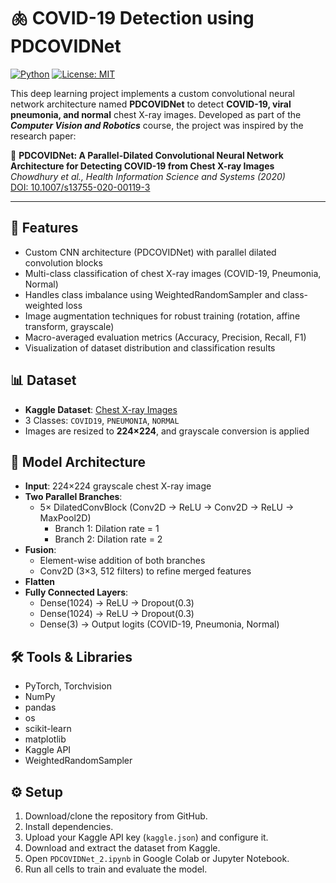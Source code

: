 # 🫁 COVID-19 Detection using PDCOVIDNet  
[![Python](https://img.shields.io/badge/python-3.8+-blue.svg)](https://www.python.org/)  [![License: MIT](https://img.shields.io/badge/License-MIT-yellow.svg)](https://opensource.org/licenses/MIT)

This deep learning project implements a custom convolutional neural network architecture named **PDCOVIDNet** to detect **COVID-19, viral pneumonia, and normal** chest X-ray images. Developed as part of the **_Computer Vision and Robotics_** course, the project was inspired by the research paper:

📄 **PDCOVIDNet: A Parallel-Dilated Convolutional Neural Network Architecture for Detecting COVID-19 from Chest X-ray Images**  
*Chowdhury et al., Health Information Science and Systems (2020)*  
[DOI: 10.1007/s13755-020-00119-3](https://doi.org/10.1007/s13755-020-00119-3)

---

## 🚀 Features
- Custom CNN architecture (PDCOVIDNet) with parallel dilated convolution blocks
- Multi-class classification of chest X-ray images (COVID-19, Pneumonia, Normal)
- Handles class imbalance using WeightedRandomSampler and class-weighted loss
- Image augmentation techniques for robust training (rotation, affine transform, grayscale)
- Macro-averaged evaluation metrics (Accuracy, Precision, Recall, F1)
- Visualization of dataset distribution and classification results

## 📊 Dataset
- **Kaggle Dataset**: [Chest X-ray Images](https://www.kaggle.com/datasets/alsaniipe/chest-x-ray-image)
- 3 Classes: `COVID19`, `PNEUMONIA`, `NORMAL`
- Images are resized to **224×224**, and grayscale conversion is applied

## 🧠 Model Architecture
- **Input**: 224×224 grayscale chest X-ray image
- **Two Parallel Branches**:
  - 5× DilatedConvBlock (Conv2D → ReLU → Conv2D → ReLU → MaxPool2D)
    - Branch 1: Dilation rate = 1
    - Branch 2: Dilation rate = 2
- **Fusion**:
  - Element-wise addition of both branches
  - Conv2D (3×3, 512 filters) to refine merged features
- **Flatten**
- **Fully Connected Layers**:
  - Dense(1024) → ReLU → Dropout(0.3)
  - Dense(1024) → ReLU → Dropout(0.3)
  - Dense(3) → Output logits (COVID-19, Pneumonia, Normal)

## 🛠️ Tools & Libraries
- PyTorch, Torchvision
- NumPy
- pandas
- os
- scikit-learn
- matplotlib
- Kaggle API
- WeightedRandomSampler

## ⚙️ Setup
1. Download/clone the repository from GitHub.
2. Install dependencies.
3. Upload your Kaggle API key (`kaggle.json`) and configure it.
4. Download and extract the dataset from Kaggle.
5. Open `PDCOVIDNet_2.ipynb` in Google Colab or Jupyter Notebook.
6. Run all cells to train and evaluate the model.
